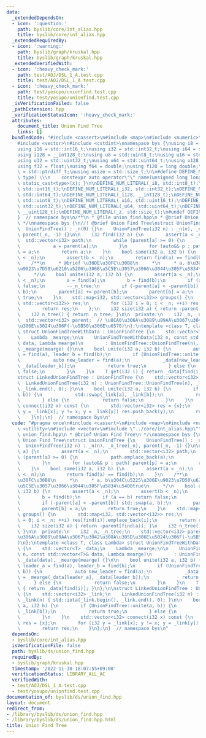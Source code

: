 ```yaml
---
data:
  _extendedDependsOn:
  - icon: ':question:'
    path: byslib/core/int_alias.hpp
    title: byslib/core/int_alias.hpp
  _extendedRequiredBy:
  - icon: ':warning:'
    path: byslib/graph/kruskal.hpp
    title: byslib/graph/kruskal.hpp
  _extendedVerifiedWith:
  - icon: ':heavy_check_mark:'
    path: test/AOJ/DSL_1_A.test.cpp
    title: test/AOJ/DSL_1_A.test.cpp
  - icon: ':heavy_check_mark:'
    path: test/yosupo/unionfind.test.cpp
    title: test/yosupo/unionfind.test.cpp
  _isVerificationFailed: false
  _pathExtension: hpp
  _verificationStatusIcon: ':heavy_check_mark:'
  attributes:
    document_title: Union Find Tree
    links: []
  bundledCode: "#include <cassert>\n#include <map>\n#include <numeric>\n#include <utility>\n\
    #include <vector>\n#include <cstdint>\nnamespace bys {\nusing i8 = std::int8_t;\n\
    using i16 = std::int16_t;\nusing i32 = std::int32_t;\nusing i64 = std::int64_t;\n\
    using i128 = __int128_t;\nusing u8 = std::uint8_t;\nusing u16 = std::uint16_t;\n\
    using u32 = std::uint32_t;\nusing u64 = std::uint64_t;\nusing u128 = __uint128_t;\n\
    using f32 = float;\nusing f64 = double;\nusing f128 = long double;\n\nusing isize\
    \ = std::ptrdiff_t;\nusing usize = std::size_t;\n\n#define DEFINE_NUM_LITERAL(name,\
    \ type) \\\n    constexpr auto operator\"\" name(unsigned long long x) { return\
    \ static_cast<type>(x); }\n\nDEFINE_NUM_LITERAL(_i8, std::int8_t);\nDEFINE_NUM_LITERAL(_i16,\
    \ std::int16_t);\nDEFINE_NUM_LITERAL(_i32, std::int32_t);\nDEFINE_NUM_LITERAL(_i64,\
    \ std::int64_t);\nDEFINE_NUM_LITERAL(_i128, __int128_t);\nDEFINE_NUM_LITERAL(_u8,\
    \ std::uint8_t);\nDEFINE_NUM_LITERAL(_u16, std::uint16_t);\nDEFINE_NUM_LITERAL(_u32,\
    \ std::uint32_t);\nDEFINE_NUM_LITERAL(_u64, std::uint64_t);\nDEFINE_NUM_LITERAL(_u128,\
    \ __uint128_t);\nDEFINE_NUM_LITERAL(_z, std::size_t);\n#undef DEFINE_NUM_LITERAL\n\
    }  // namespace bys\n/**\n * @file union_find.hpp\n * @brief Union Find Tree\n\
    \ */\nnamespace bys {\n//! @brief Union Find Tree\nstruct UnionFindTree {\n  \
    \  UnionFindTree() : _n(0) {}\n    UnionFindTree(i32 n) : _n(n), _n_tree(_n),\
    \ parent(_n, -1) {}\n\n    i32 find(i32 a) {\n        assert(a < _n);\n      \
    \  std::vector<i32> path;\n        while (parent[a] >= 0) {\n            path.emplace_back(a);\n\
    \            a = parent[a];\n        }\n        for (auto&& p : path) parent[p]\
    \ = a;\n        return a;\n    }\n    bool same(i32 a, i32 b) {\n        assert(a\
    \ < _n);\n        assert(b < _n);\n        return find(a) == find(b);\n    }\n\
    \    /**\n     * @brief \u30DE\u30FC\u30B8\n     *\n     * a, b\u304C\u5225\u306E\
    \u9023\u7D50\u6210\u5206\u306B\u5C5E\u3057\u3066\u3044\u305F\u5834\u5408true\n\
    \     */\n    bool unite(i32 a, i32 b) {\n        assert(a < _n);\n        assert(b\
    \ < _n);\n        a = find(a);\n        b = find(b);\n        if (a == b) return\
    \ false;\n        --_n_tree;\n        if (-parent[a] < -parent[b]) std::swap(a,\
    \ b);\n        parent[a] += parent[b];\n        parent[b] = a;\n        return\
    \ true;\n    }\n    std::map<i32, std::vector<i32>> groups() {\n        std::map<i32,\
    \ std::vector<i32>> res;\n        for (i32 i = 0; i < _n; ++i) res[find(i)].emplace_back(i);\n\
    \        return res;\n    };\n    i32 size(i32 a) { return -parent[find(a)]; }\n\
    \    i32 n_tree() { return _n_tree; }\n\n  private:\n    i32 _n, _n_tree;\n  \
    \  std::vector<i32> parent;  // \u8CA0\u306A\u3089\u89AA\u3067\u3042\u308A\u305D\
    \u306E\u5024\u306F(-\u5B50\u306E\u6570)\n};\ntemplate <class T, class Lambda>\
    \ struct UnionFindTreeWithData : UnionFindTree {\n    std::vector<T> _data;\n\
    \    Lambda _mearge;\n\n    UnionFindTreeWithData(i32 n, const std::vector<T>&\
    \ data, Lambda mearge)\n        : UnionFindTree::UnionFindTree(n), _data(data),\
    \ _mearge(mearge) {}\n\n    bool unite(i32 a, i32 b) {\n        auto leader_a\
    \ = find(a), leader_b = find(b);\n        if (UnionFindTree::unite(a, b)) {\n\
    \            auto new_leader = find(a);\n            _data[new_leader] = _mearge(_data[leader_a],\
    \ _data[leader_b]);\n            return true;\n        } else {\n            return\
    \ false;\n        }\n    }\n    T get(i32 i) { return _data[find(i)]; }\n};\n\n\
    struct LinkedUnionFindTree : UnionFindTree {\n    std::vector<i32> _link;\n  \
    \  LinkedUnionFindTree(i32 n) : UnionFindTree::UnionFindTree(n), _link(n) { std::iota(_link.begin(),\
    \ _link.end(), 0); }\n\n    bool unite(i32 a, i32 b) {\n        if (UnionFindTree::unite(a,\
    \ b)) {\n            std::swap(_link[a], _link[b]);\n            return true;\n\
    \        } else {\n            return false;\n        }\n    }\n    std::vector<i32>\
    \ connect(i32 x) const {\n        std::vector<i32> res = {x};\n        for (i32\
    \ y = _link[x]; y != x; y = _link[y]) res.push_back(y);\n        return res;\n\
    \    }\n};\n}  // namespace bys\n"
  code: "#pragma once\n#include <cassert>\n#include <map>\n#include <numeric>\n#include\
    \ <utility>\n#include <vector>\n#include \"../core/int_alias.hpp\"\n/**\n * @file\
    \ union_find.hpp\n * @brief Union Find Tree\n */\nnamespace bys {\n//! @brief\
    \ Union Find Tree\nstruct UnionFindTree {\n    UnionFindTree() : _n(0) {}\n  \
    \  UnionFindTree(i32 n) : _n(n), _n_tree(_n), parent(_n, -1) {}\n\n    i32 find(i32\
    \ a) {\n        assert(a < _n);\n        std::vector<i32> path;\n        while\
    \ (parent[a] >= 0) {\n            path.emplace_back(a);\n            a = parent[a];\n\
    \        }\n        for (auto&& p : path) parent[p] = a;\n        return a;\n\
    \    }\n    bool same(i32 a, i32 b) {\n        assert(a < _n);\n        assert(b\
    \ < _n);\n        return find(a) == find(b);\n    }\n    /**\n     * @brief \u30DE\
    \u30FC\u30B8\n     *\n     * a, b\u304C\u5225\u306E\u9023\u7D50\u6210\u5206\u306B\
    \u5C5E\u3057\u3066\u3044\u305F\u5834\u5408true\n     */\n    bool unite(i32 a,\
    \ i32 b) {\n        assert(a < _n);\n        assert(b < _n);\n        a = find(a);\n\
    \        b = find(b);\n        if (a == b) return false;\n        --_n_tree;\n\
    \        if (-parent[a] < -parent[b]) std::swap(a, b);\n        parent[a] += parent[b];\n\
    \        parent[b] = a;\n        return true;\n    }\n    std::map<i32, std::vector<i32>>\
    \ groups() {\n        std::map<i32, std::vector<i32>> res;\n        for (i32 i\
    \ = 0; i < _n; ++i) res[find(i)].emplace_back(i);\n        return res;\n    };\n\
    \    i32 size(i32 a) { return -parent[find(a)]; }\n    i32 n_tree() { return _n_tree;\
    \ }\n\n  private:\n    i32 _n, _n_tree;\n    std::vector<i32> parent;  // \u8CA0\
    \u306A\u3089\u89AA\u3067\u3042\u308A\u305D\u306E\u5024\u306F(-\u5B50\u306E\u6570\
    )\n};\ntemplate <class T, class Lambda> struct UnionFindTreeWithData : UnionFindTree\
    \ {\n    std::vector<T> _data;\n    Lambda _mearge;\n\n    UnionFindTreeWithData(i32\
    \ n, const std::vector<T>& data, Lambda mearge)\n        : UnionFindTree::UnionFindTree(n),\
    \ _data(data), _mearge(mearge) {}\n\n    bool unite(i32 a, i32 b) {\n        auto\
    \ leader_a = find(a), leader_b = find(b);\n        if (UnionFindTree::unite(a,\
    \ b)) {\n            auto new_leader = find(a);\n            _data[new_leader]\
    \ = _mearge(_data[leader_a], _data[leader_b]);\n            return true;\n   \
    \     } else {\n            return false;\n        }\n    }\n    T get(i32 i)\
    \ { return _data[find(i)]; }\n};\n\nstruct LinkedUnionFindTree : UnionFindTree\
    \ {\n    std::vector<i32> _link;\n    LinkedUnionFindTree(i32 n) : UnionFindTree::UnionFindTree(n),\
    \ _link(n) { std::iota(_link.begin(), _link.end(), 0); }\n\n    bool unite(i32\
    \ a, i32 b) {\n        if (UnionFindTree::unite(a, b)) {\n            std::swap(_link[a],\
    \ _link[b]);\n            return true;\n        } else {\n            return false;\n\
    \        }\n    }\n    std::vector<i32> connect(i32 x) const {\n        std::vector<i32>\
    \ res = {x};\n        for (i32 y = _link[x]; y != x; y = _link[y]) res.push_back(y);\n\
    \        return res;\n    }\n};\n}  // namespace bys\n"
  dependsOn:
  - byslib/core/int_alias.hpp
  isVerificationFile: false
  path: byslib/ds/union_find.hpp
  requiredBy:
  - byslib/graph/kruskal.hpp
  timestamp: '2022-11-30 18:07:55+09:00'
  verificationStatus: LIBRARY_ALL_AC
  verifiedWith:
  - test/AOJ/DSL_1_A.test.cpp
  - test/yosupo/unionfind.test.cpp
documentation_of: byslib/ds/union_find.hpp
layout: document
redirect_from:
- /library/byslib/ds/union_find.hpp
- /library/byslib/ds/union_find.hpp.html
title: Union Find Tree
---
```

